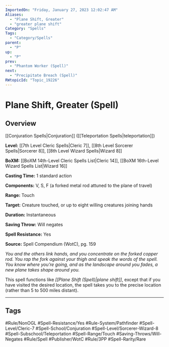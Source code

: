 ```yaml
---
ImportedOn: "Friday, January 27, 2023 12:02:47 AM"
Aliases:
  - "Plane Shift, Greater"
  - "greater plane shift"
Category: "Spells"
Tags:
  - "Category/Spells"
parent:
  - "P"
up:
  - "P"
prev:
  - "Phantom Worker (Spell)"
next:
  - "Precipitate Breach (Spell)"
RWtopicId: "Topic_19226"
---
```

# Plane Shift, Greater (Spell)
## Overview
[[Conjuration Spells|Conjuration]] ([[Teleportation Spells|teleportation]])

**Level:** [[7th Level Cleric Spells|Cleric 7]], [[8th Level Sorcerer Spells|Sorcerer 8]], [[8th Level Wizard Spells|Wizard 8]]

**BoXM:** [[BoXM 14th-Level Cleric Spells List|Cleric 14]], [[BoXM 16th-Level Wizard Spells List|Wizard 16]]

**Casting Time:** 1 standard action

**Components:** V, S, F (a forked metal rod attuned to the plane of travel)

**Range:** Touch

**Target:** Creature touched, or up to eight willing creatures joining hands

**Duration:** Instantaneous

**Saving Throw:** Will negates

**Spell Resistance:** Yes

**Source:** Spell Compendium (WotC), pg. 159

*You and the others link hands, and you concentrate on the forked copper rod. You rap the fork against your thigh and speak the words of the spell. You know where you’re going, and as the landscape around you fades, a new plane takes shape around you.*

This spell functions like *[[Plane Shift (Spell)|plane shift]]*, except that if you have visited the desired location, the spell takes you to the precise location (rather than 5 to 500 miles distant).


---
## Tags
#Rule/NonOGL #Spell-Resistance/Yes #Rule-System/Pathfinder #Spell-Level/Cleric-7 #Spell-School/Conjuration #Spell-Level/Sorcerer-Wizard-8 #Spell-Subschool/Teleportation #Spell-Range/Touch #Saving-Throws/Will-Negates #Rule/Spell #Publisher/WotC #Rule/3PP #Spell-Rarity/Rare

